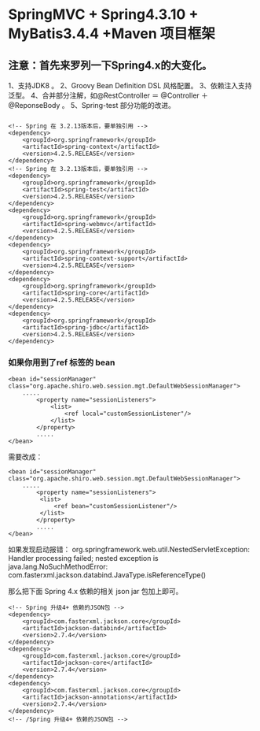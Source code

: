 SpringMVC + Spring4.3.10  + MyBatis3.4.4 +Maven 项目框架<br/>
===================================  
注意：首先来罗列一下Spring4.x的大变化。  
-----------------------------------  
1、支持JDK8 。
2、Groovy Bean Definition DSL 风格配置。
3、依赖注入支持泛型。
4、合并部分注解，如@RestController  ＝ @Controller ＋ @ReponseBody  。
5、Spring-test 部分功能的改进。
    
###  
  	<!-- Spring 在 3.2.13版本后，要单独引用 -->
	<dependency>
	    <groupId>org.springframework</groupId>
	    <artifactId>spring-context</artifactId>
	    <version>4.2.5.RELEASE</version>
	</dependency>
	<!-- Spring 在 3.2.13版本后，要单独引用 -->
	<dependency>
		<groupId>org.springframework</groupId>
		<artifactId>spring-test</artifactId>
		<version>4.2.5.RELEASE</version>
	</dependency>
	<dependency>
		<groupId>org.springframework</groupId>
		<artifactId>spring-webmvc</artifactId>
		<version>4.2.5.RELEASE</version>
	</dependency>
	<dependency>
		<groupId>org.springframework</groupId>
		<artifactId>spring-context-support</artifactId>
		<version>4.2.5.RELEASE</version>
	</dependency>
	<dependency>
		<groupId>org.springframework</groupId>
		<artifactId>spring-core</artifactId>
		<version>4.2.5.RELEASE</version>
	</dependency>
	<dependency>
	    <groupId>org.springframework</groupId>
	    <artifactId>spring-jdbc</artifactId>
	    <version>4.2.5.RELEASE</version>
	</dependency>  
  
###    
  

### 如果你用到了ref 标签的 bean  
    <bean id="sessionManager" class="org.apache.shiro.web.session.mgt.DefaultWebSessionManager">
		.....
     		<property name="sessionListeners">
         		<list>
             		<ref local="customSessionListener"/>
         		</list>
     		</property>
     		.....
	</bean> 
需要改成：

	<bean id="sessionManager" class="org.apache.shiro.web.session.mgt.DefaultWebSessionManager">
		.....
     		<property name="sessionListeners">
	         <list>
	             <ref bean="customSessionListener"/>
	         </list>
     		</property>
     		.....
	</bean> 
	
如果发现启动报错：
	org.springframework.web.util.NestedServletException: Handler processing failed; nested exception is java.lang.NoSuchMethodError: com.fasterxml.jackson.databind.JavaType.isReferenceType()
	
那么把下面 Spring  4.x 依赖的相关 json   jar  包加上即可。

	<!-- Spring 升级4+ 依赖的JSON包 -->
	<dependency>
	    <groupId>com.fasterxml.jackson.core</groupId>
	    <artifactId>jackson-databind</artifactId>
	    <version>2.7.4</version>
	</dependency>
	<dependency>
	    <groupId>com.fasterxml.jackson.core</groupId>
	    <artifactId>jackson-core</artifactId>
	    <version>2.7.4</version>
	</dependency>
	<dependency>
	    <groupId>com.fasterxml.jackson.core</groupId>
	    <artifactId>jackson-annotations</artifactId>
	    <version>2.7.4</version>
	</dependency>
	<!-- /Spring 升级4+ 依赖的JSON包 -->
	



